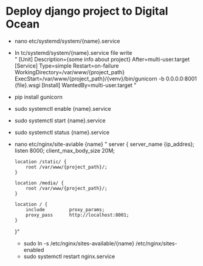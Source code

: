 # Deploy django project to Digital Ocean

  * nano etc/systemd/system/{name}.service
  * In tc/systemd/system/{name}.service file write 
    <br>
"
      [Unit]
      Description={some info about project}
      After=multi-user.target
      [Service]
      Type=simple
      Restart=on-failure
      WorkingDirectory=/var/www/{project_path}
      ExecStart=/var/www/{project_path}/{venv}/bin/gunicorn -b 0.0.0.0:8001 {file}.wsgi
      [Install]
      WantedBy=multi-user.target
"
   
  * pip install gunicorn
  * sudo systemctl enable {name}.service
  * sudo systemctl start {name}.service
  * sudo systemctl status {name}.service
  * nano etc/nginx/site-aviable   {name}
  "
      server {
        server_name {ip_addres};
        listen 8000;
        client_max_body_size 20M;

        location /static/ {
            root /var/www/{project_path}/;
        }

        location /media/ {
            root /var/www/{project_path}/;
        }

        location / {
            include         proxy_params;
            proxy_pass      http://localhost:8001;
        }
       }"
    * sudo ln -s /etc/nginx/sites-available/{name} /etc/nginx/sites-enabled
    * sudo systemctl restart nginx.service
